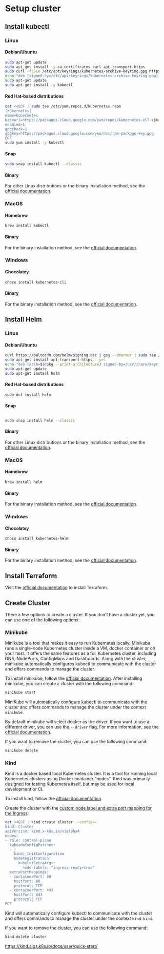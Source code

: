 # Setup cluster


## Install kubectl

### Linux

#### Debian/Ubuntu

```bash
sudo apt-get update
sudo apt-get install -y ca-certificates curl apt-transport-https
sudo curl -fsSLo /etc/apt/keyrings/kubernetes-archive-keyring.gpg https://packages.cloud.google.com/apt/doc/apt-key.gpg
echo "deb [signed-by=/etc/apt/keyrings/kubernetes-archive-keyring.gpg] https://apt.kubernetes.io/ kubernetes-xenial main" | sudo tee /etc/apt/sources.list.d/kubernetes.list
sudo apt-get update
sudo apt-get install -y kubectl
```

#### Red Hat-based distributions

```bash
cat <<EOF | sudo tee /etc/yum.repos.d/kubernetes.repo
[kubernetes]
name=Kubernetes
baseurl=https://packages.cloud.google.com/yum/repos/kubernetes-el7-\$basearch
enabled=1
gpgcheck=1
gpgkey=https://packages.cloud.google.com/yum/doc/rpm-package-key.gpg
EOF
sudo yum install -y kubectl
```

#### Snap

```bash
sudo snap install kubectl --classic
```

#### Binary

For other Linux distributions or the binary installation method, see the [official documentation](https://kubernetes.io/docs/tasks/tools/install-kubectl-linux/).

### MacOS

#### Homebrew

```bash
brew install kubectl
```

#### Binary

For the binary installation method, see the [official documentation](https://kubernetes.io/docs/tasks/tools/install-kubectl-macos/).


### Windows

#### Chocolatey

```bash
choco install kubernetes-cli
```

#### Binary

For the binary installation method, see the [official documentation](https://kubernetes.io/docs/tasks/tools/install-kubectl-windows/).


## Install Helm

### Linux

#### Debian/Ubuntu

```bash
curl https://baltocdn.com/helm/signing.asc | gpg --dearmor | sudo tee /usr/share/keyrings/helm.gpg > /dev/null
sudo apt-get install apt-transport-https --yes
echo "deb [arch=$(dpkg --print-architecture) signed-by=/usr/share/keyrings/helm.gpg] https://baltocdn.com/helm/stable/debian/ all main" | sudo tee /etc/apt/sources.list.d/helm-stable-debian.list
sudo apt-get update
sudo apt-get install helm
```

#### Red Hat-based distributions

```bash
sudo dnf install helm
```

#### Snap

```bash

sudo snap install helm --classic
```


#### Binary

For other Linux distributions or the binary installation method, see the [official documentation](https://helm.sh/docs/intro/install/).

### MacOS

#### Homebrew

```bash
brew install helm
```

#### Binary

For the binary installation method, see the [official documentation](https://helm.sh/docs/intro/install/).


### Windows

#### Chocolatey

```bash
choco install kubernetes-helm
```

#### Binary

For the binary installation method, see the [official documentation](https://helm.sh/docs/intro/install/).

## Install Terraform

Visit the [official documentation](https://learn.hashicorp.com/tutorials/terraform/install-cli) to install Terraform.



## Create Cluster
There a few options to create a cluster. If you don't have a cluster yet, you can use one of the following options:

### Minikube
Minikube is a tool that makes it easy to run Kubernetes locally. Minikube runs a single-node Kubernetes cluster inside a VM, docker container or on your host. It offers the same features as a full Kubernetes cluster, including DNS, NodePorts, ConfigMaps and Dashboards. Along with the cluster, minikube automatically configures kubectl to communicate with the cluster and offers commands to manage the cluster.

To install minikube, follow the [official documentation](https://minikube.sigs.k8s.io/docs/start/).
After installing minikube, you can create a cluster with the following command:

```bash
minikube start
```
MiniKube will automatically configure kubectl to communicate with the cluster and offers commands to manage the cluster under the context `minikube`.

By default minikube will select docker as the driver. If you want to use a different driver, you can use the `--driver` flag. For more information, see the [official documentation](https://minikube.sigs.k8s.io/docs/drivers/).

If you want to remove the cluster, you can use the following command:

```bash
minikube delete
```


### Kind
Kind is a docker based local Kubernetes cluster. It is a tool for running local Kubernetes clusters using Docker container “nodes”. Kind was primarily designed for testing Kubernetes itself, but may be used for local development or CI.

To install kind, follow the [official documentation](https://kind.sigs.k8s.io/docs/user/quick-start/).

Create the cluster with the [custom node label and extra port mapping for the Ingress](https://kind.sigs.k8s.io/docs/user/ingress):
```bash
cat <<EOF | kind create cluster --config=-
kind: Cluster
apiVersion: kind.x-k8s.io/v1alpha4
nodes:
- role: control-plane
  kubeadmConfigPatches:
  - |
    kind: InitConfiguration
    nodeRegistration:
      kubeletExtraArgs:
        node-labels: "ingress-ready=true"
  extraPortMappings:
  - containerPort: 80
    hostPort: 80
    protocol: TCP
  - containerPort: 443
    hostPort: 443
    protocol: TCP
EOF
```

Kind will automatically configure kubectl to communicate with the cluster and offers commands to manage the cluster under the context `kind-kind`.

If you want to remove the cluster, you can use the following command:

```bash
kind delete cluster
```


https://kind.sigs.k8s.io/docs/user/quick-start/
